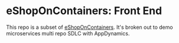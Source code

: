 # eShopOnContainers: Front End
This repo is a subset of [eShopOnContainers](https://github.com/dotnet-architecture/eShopOnContainers). It's broken out to demo microservices multi repo SDLC with AppDynamics.